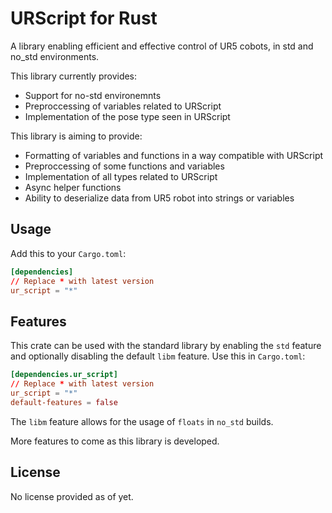 # URScript for Rust

A library enabling efficient and effective control of UR5 cobots, in std and no_std environments.

This library currently provides:
* Support for no-std environemnts
* Preproccessing of variables related to URScript
* Implementation of the pose type seen in URScript

This library is aiming to provide:
* Formatting of variables and functions in a way compatible with URScript
* Preproccessing of some functions and variables
* Implementation of all types related to URScript
* Async helper functions
* Ability to deserialize data from UR5 robot into strings or variables

## Usage

Add this to your `Cargo.toml`:

```toml
[dependencies]
// Replace * with latest version
ur_script = "*"
```

## Features

This crate can be used with the standard library by enabling the `std` feature and optionally disabling the default `libm` feature. Use this in `Cargo.toml`:

```toml
[dependencies.ur_script]
// Replace * with latest version
ur_script = "*"
default-features = false
```

The `libm` feature allows for the usage of `floats` in `no_std` builds.

More features to come as this library is developed.

## License

No license provided as of yet.
